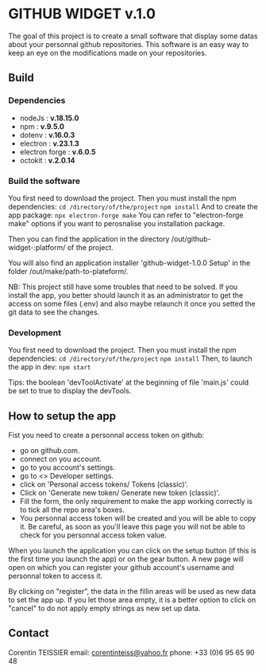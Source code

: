 # GITHUB WIDGET v.1.0

The goal of this project is to create a small software that display some datas about your personnal github repositories.
This software is an easy way to keep an eye on the modifications made on your repositories.

## Build

### Dependencies
- nodeJs : **v.18.15.0**
- npm : **v.9.5.0**
- dotenv : **v.16.0.3**
- electron : **v.23.1.3**
- electron forge : **v.6.0.5**
- octokit : **v.2.0.14**

### Build the software

You first need to download the project. Then you must install the npm dependencies:
`cd /directory/of/the/project`
`npm install`
And to create the app package:
`npx electron-forge make`
You can refer to "electron-forge make" options if you want to perosnalise you installation package.

Then you can find the application in the directory /out/github-widget-:platform/ of the project.

You will also find an application installer 'github-widget-1.0.0 Setup' in the folder /out/make/path-to-plateform/.

NB: This project still have some troubles that need to be solved. If you install the app, you better should launch it as an administrator to get the access on some files (.env) and also maybe relaunch it once you setted the git data to see the changes.

### Development

You first need to download the project. Then you must install the npm dependencies:
`cd /directory/of/the/project`
`npm install`
Then, to launch the app in dev:
`npm start`

Tips: the boolean 'devToolActivate' at the beginning of file 'main.js' could be set to true to display the devTools.

## How to setup the app

Fist you need to create a personnal access token on github:
- go on github.com.
- connect on you account.
- go to you account's settings.
- go to <> Developer settings.
- click on 'Personal access tokens/ Tokens (classic)'.
- Click on 'Generate new token/ Generate new token (classic)'.
- Fill the form, the only requirement to make the app working correctly is to tick all the repo area's boxes.
- You personnal access token will be created and you will be able to copy it. Be careful, as soon as you'll leave this page you will not be able to check for you personnal access token value. 

When you launch the application you can click on the setup button (if this is the first time you launch the app) or on the gear button. A new page will open on which you can register your github account's username and personnal token to access it.

By clicking on "register", the data in the fillin areas will be used as new data to set the app up. If you let those area empty, it is a better option to click on "cancel" to do not apply empty strings as new set up data.


## Contact

Corentin TEISSIER
email: corentinteiss@yahoo.fr
phone: +33 (0)6 95 65 90 48